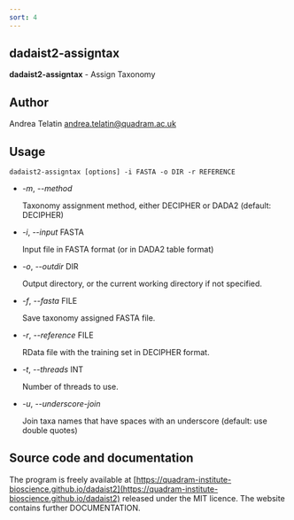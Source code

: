 ```yaml
---
sort: 4
---
```

## dadaist2-assigntax
**dadaist2-assigntax** - Assign Taxonomy

## Author
Andrea Telatin <andrea.telatin@quadram.ac.uk>

## Usage
    dadaist2-assigntax [options] -i FASTA -o DIR -r REFERENCE 

- _-m_, _--method_

    Taxonomy assignment method, either DECIPHER or DADA2
    (default: DECIPHER)

- _-i_, _--input_ FASTA

    Input file in FASTA format (or in DADA2 table format)

- _-o_, _--outdir_ DIR

    Output directory, or the current working directory if not specified.

- _-f_, _--fasta_ FILE

    Save taxonomy assigned FASTA file.

- _-r_, _--reference_ FILE

    RData file with the training set in DECIPHER format.

- _-t_, _--threads_ INT

    Number of threads to use.

- _-u_, _--underscore-join_

    Join taxa names that have spaces with an underscore (default:
    use double quotes)

## Source code and documentation
The program is freely available at [https://quadram-institute-bioscience.github.io/dadaist2](https://quadram-institute-bioscience.github.io/dadaist2)
released under the MIT licence. The website contains further DOCUMENTATION.
